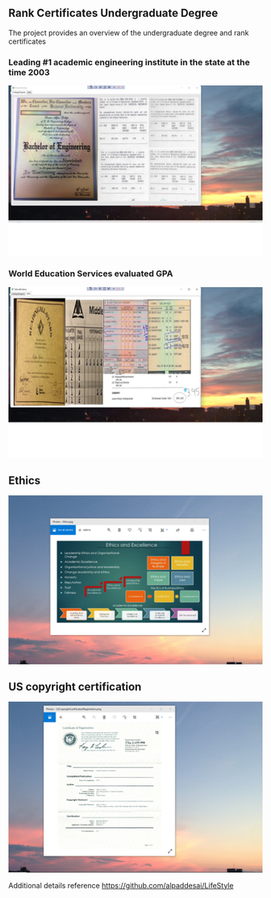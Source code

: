 ## Rank Certificates Undergraduate Degree

The project provides an overview of the undergraduate degree and rank certificates

### Leading #1 academic engineering institute in the state at the time 2003
![image](BachelorEngineering.jpg)

### World Education Services evaluated GPA
![image](GPA.jpg)

## Ethics
![image](EthicsandExcellence.png)

## US copyright certification
![image](USCopyrightCertificate.png)

Additional details reference https://github.com/alpaddesai/LifeStyle
